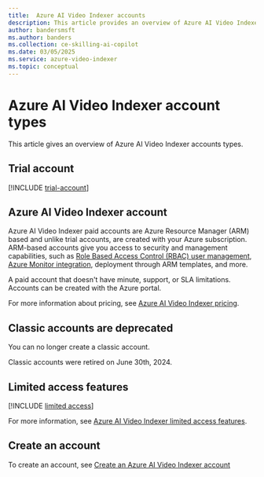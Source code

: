 ```yaml
---
title:  Azure AI Video Indexer accounts  
description: This article provides an overview of Azure AI Video Indexer accounts, including trial, paid, and deprecated classic accounts.
author: bandersmsft
ms.author: banders
ms.collection: ce-skilling-ai-copilot
ms.date: 03/05/2025
ms.service: azure-video-indexer
ms.topic: conceptual
---
```


# Azure AI Video Indexer account types

This article gives an overview of Azure AI Video Indexer accounts types.

## Trial account

[!INCLUDE [trial-account](includes/trial-account.md)]

## Azure AI Video Indexer account

Azure AI Video Indexer paid accounts are Azure Resource Manager (ARM) based and unlike trial accounts, are created with your Azure subscription. ARM-based accounts give you access to security and management capabilities, such as [Role Based Access Control (RBAC) user management](/azure/role-based-access-control/overview), [Azure Monitor integration](/azure/azure-monitor/overview), deployment through ARM templates, and more.

A paid account that doesn't have minute, support, or SLA limitations. Accounts can be created with the Azure portal. <!--(see [Create an account with the Azure portal](create-account-portal.md)) or API (see [Create accounts with API](/rest/api/videoindexer/stable/accounts)).-->

For more information about pricing, see [Azure AI Video Indexer pricing](https://azure.microsoft.com/pricing/details/video-indexer/).  
   
## Classic accounts are deprecated

You can no longer create a classic account.

Classic accounts were retired on June 30th, 2024. 
 
## Limited access features

[!INCLUDE [limited access](./includes/limited-access-account-types.md)]

For more information, see [Azure AI Video Indexer limited access features](limited-access-features.md).

## Create an account

To create an account, see [Create an Azure AI Video Indexer account](create-account.md)
